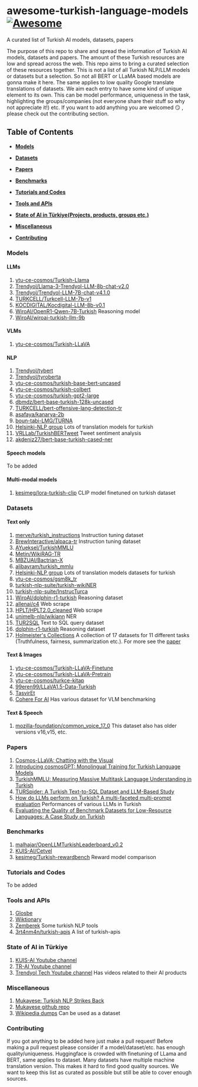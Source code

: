 # awesome-turkish-language-models [![Awesome](https://cdn.rawgit.com/sindresorhus/awesome/d7305f38d29fed78fa85652e3a63e154dd8e8829/media/badge.svg)](https://github.com/sindresorhus/awesome)
A curated list of Turkish AI models, datasets, papers

The purpose of this repo to share and spread the information of Turkish AI models, datasets and papers. The amount of these Turkish resources are low and spread across the web. This repo aims to bring a curated selection of these resources together. This is not a list of all Turkish NLP/LLM models or datasets but a selection. So not all BERT or LLaMA based models are gonna make it here. The same applies to low quality Google translate translations of datasets. We aim each entry to have some kind of unique element to its own. This can be model performance, uniqueness in the task, highlighting the groups/companies (not everyone share their stuff so why not appreciate it!) etc. If you want to add anything you are welcomed :smirk: , please check out the contributing section.

## Table of Contents


* **[Models](#models)** 

* **[Datasets](#datasets)** 

* **[Papers](#papers)**  

* **[Benchmarks](#benchmarks)**  

* **[Tutorials and Codes](#tutorials-and-codes)**  

* **[Tools and APIs](#tools-and-apis)** 

* **[State of AI in Türkiye(Projects, products, groups etc.)](#state-of-ai-in-türkiye)** 

* **[Miscellaneous](#miscellaneous)**  

* **[Contributing](#contributing)**  


### Models

#### LLMs
1. [ytu-ce-cosmos/Turkish-Llama](https://huggingface.co/ytu-ce-cosmos/Turkish-Llama-8b-DPO-v0.1)
2. [Trendyol/Llama-3-Trendyol-LLM-8b-chat-v2.0](https://huggingface.co/Trendyol/Llama-3-Trendyol-LLM-8b-chat-v2.0)
3. [Trendyol/Trendyol-LLM-7B-chat-v4.1.0](https://huggingface.co/Trendyol/Trendyol-LLM-7B-chat-v4.1.0)
4. [TURKCELL/Turkcell-LLM-7b-v1](https://huggingface.co/TURKCELL/Turkcell-LLM-7b-v1)
5. [KOCDIGITAL/Kocdigital-LLM-8b-v0.1](https://huggingface.co/KOCDIGITAL/Kocdigital-LLM-8b-v0.1)
6. [WiroAI/OpenR1-Qwen-7B-Turkish](https://huggingface.co/WiroAI/OpenR1-Qwen-7B-Turkish) Reasoning model
7. [WiroAI/wiroai-turkish-llm-9b](https://huggingface.co/WiroAI/wiroai-turkish-llm-9b)

#### VLMs
1. [ytu-ce-cosmos/Turkish-LLaVA](https://huggingface.co/ytu-ce-cosmos/Turkish-LLaVA-v0.1)

#### NLP
1. [Trendyol/tybert](https://huggingface.co/Trendyol/tybert)
2. [Trendyol/tyroberta](https://huggingface.co/Trendyol/tyroberta)
3. [ytu-ce-cosmos/turkish-base-bert-uncased](https://huggingface.co/ytu-ce-cosmos/turkish-base-bert-uncased)
4. [ytu-ce-cosmos/turkish-colbert](https://huggingface.co/ytu-ce-cosmos/turkish-colbert)
5. [ytu-ce-cosmos/turkish-gpt2-large](https://huggingface.co/ytu-ce-cosmos/turkish-gpt2-large)
6. [dbmdz/bert-base-turkish-128k-uncased](https://huggingface.co/dbmdz/bert-base-turkish-128k-uncased)
7. [TURKCELL/bert-offensive-lang-detection-tr](https://huggingface.co/TURKCELL/bert-offensive-lang-detection-tr)
8. [asafaya/kanarya-2b](https://huggingface.co/asafaya/kanarya-2b)
9. [boun-tabi-LMG/TURNA](https://huggingface.co/boun-tabi-LMG/TURNA)
10. [Helsinki-NLP group](https://huggingface.co/Helsinki-NLP) Lots of translation models for turkish
11. [VRLLab/TurkishBERTweet](https://huggingface.co/VRLLab/TurkishBERTweet) Tweet sentiment analysis
12. [akdeniz27/bert-base-turkish-cased-ner](https://huggingface.co/akdeniz27/bert-base-turkish-cased-ner)


#### Speech models
To be added

#### Multi-modal models
1. [kesimeg/lora-turkish-clip](https://huggingface.co/kesimeg/lora-turkish-clip) CLIP model finetuned on turkish dataset


### Datasets

#### Text only
1. [merve/turkish_instructions](https://huggingface.co/datasets/merve/turkish_instructions) Instruction tuning dataset
2. [BrewInteractive/alpaca-tr](https://huggingface.co/datasets/BrewInteractive/alpaca-tr/viewer/default/train?p=2&views%5B%5D=train) Instruction tuning dataset
3. [AYueksel/TurkishMMLU](https://huggingface.co/datasets/AYueksel/TurkishMMLU)
4. [Metin/WikiRAG-TR](https://huggingface.co/datasets/Metin/WikiRAG-TR)
5. [MBZUAI/Bactrian-X](https://huggingface.co/datasets/MBZUAI/Bactrian-X/viewer/tr?views%5B%5D=tr)
6. [alibayram/turkish_mmlu](https://huggingface.co/datasets/alibayram/turkish_mmlu)
7. [Helsinki-NLP group](https://huggingface.co/Helsinki-NLP) Lots of translation models datasets for turkish
8. [ytu-ce-cosmos/gsm8k_tr](https://huggingface.co/datasets/ytu-ce-cosmos/gsm8k_tr)
9. [turkish-nlp-suite/turkish-wikiNER](https://huggingface.co/datasets/turkish-nlp-suite/turkish-wikiNER)
10. [turkish-nlp-suite/InstrucTurca](https://huggingface.co/datasets/turkish-nlp-suite/InstrucTurca)
11. [WiroAI/dolphin-r1-turkish](https://huggingface.co/datasets/WiroAI/dolphin-r1-turkish) Reasoning dataset
12. [allenai/c4](https://huggingface.co/datasets/allenai/c4) Web scrape
13. [HPLT/HPLT2.0_cleaned](https://huggingface.co/datasets/HPLT/HPLT2.0_cleaned/viewer/tur_Latn) Web scrape
14. [unimelb-nlp/wikiann](https://huggingface.co/datasets/unimelb-nlp/wikiann) NER
15. [TUR2SQL](https://github.com/alibugra/TUR2SQL) Text to SQL query dataset
16. [dolphin-r1-turkish](https://huggingface.co/datasets/WiroAI/dolphin-r1-turkish) Reasoning dataset
17. [Holmeister's Collections](https://huggingface.co/collections/Holmeister/turkish-llm-multi-prompt-evaluation-datasets-676994cd18391bb6e813bec3) A collection of 17 datasets for 11 different tasks (Truthfulness, fairness, summarization etc.). For more see the [paper](https://www.sciencedirect.com/science/article/abs/pii/S0957417425010437) 

#### Text & Images
1. [ytu-ce-cosmos/Turkish-LLaVA-Finetune](https://huggingface.co/datasets/ytu-ce-cosmos/Turkish-LLaVA-Finetune)
2. [ytu-ce-cosmos/Turkish-LLaVA-Pretrain](https://huggingface.co/datasets/ytu-ce-cosmos/Turkish-LLaVA-Pretrain)
3. [ytu-ce-cosmos/turkce-kitap](https://huggingface.co/datasets/ytu-ce-cosmos/turkce-kitap)
4. [99eren99/LLaVA1.5-Data-Turkish](https://huggingface.co/datasets/99eren99/LLaVA1.5-Data-Turkish)
5. [TasvirEt](https://www.kaggle.com/datasets/begum302553/tasviret-flickr8k-turkish)
6. [Cohere For AI](https://huggingface.co/CohereForAI) Has various dataset for VLM benchmarking
#### Text & Speech
1. [mozilla-foundation/common_voice_17_0](https://huggingface.co/datasets/mozilla-foundation/common_voice_17_0) This dataset also has older versions v16,v15, etc.

### Papers
1. [Cosmos-LLaVA: Chatting with the Visual](https://arxiv.org/pdf/2412.02760)
2. [Introducing cosmosGPT: Monolingual Training for Turkish Language Models](https://arxiv.org/pdf/2404.17336)
3. [TurkishMMLU: Measuring Massive Multitask Language Understanding in Turkish](https://arxiv.org/abs/2407.12402)
4. [TURSpider: A Turkish Text-to-SQL Dataset and LLM-Based Study](https://ieeexplore.ieee.org/document/10753591)
5. [How do LLMs perform on Turkish? A multi-faceted multi-prompt evaluation](https://www.sciencedirect.com/science/article/abs/pii/S0957417425010437) Performances of various LLMs in Turkish
6. [Evaluating the Quality of Benchmark Datasets for Low-Resource Languages: A Case Study on Turkish](https://arxiv.org/abs/2504.09714)
### Benchmarks
1. [malhajar/OpenLLMTurkishLeaderboard_v0.2](https://huggingface.co/spaces/malhajar/OpenLLMTurkishLeaderboard_v0.2)
2. [KUIS-AI/Cetvel](https://huggingface.co/spaces/KUIS-AI/Cetvel)
3. [kesimeg/Turkish-rewardbench](https://huggingface.co/spaces/kesimeg/Turkish-rewardbench) Reward model comparison
### Tutorials and Codes
To be added

### Tools and APIs
1. [Glosbe](https://tr.glosbe.com/)
2. [Wiktionary](https://tr.wiktionary.org/wiki/Vikis%C3%B6zl%C3%BCk:Anasayfa)
3. [Zemberek](https://github.com/ahmetaa/zemberek-nlp) Some turkish NLP tools
4. [3rt4nm4n/turkish-apis](https://github.com/3rt4nm4n/turkish-apis) A list of turkish-apis

### State of AI in Türkiye
1. [KUIS-AI Youtube channel](https://www.youtube.com/@kuisaicenter)
2. [TR-AI Youtube channel](https://www.youtube.com/c/T%C3%BCrkiyeYapayZeka%C4%B0nisiyatifi)
3. [Trendyol Tech Youtube channel](https://www.youtube.com/@TrendyolTech) Has videos related to their AI products

### Miscellaneous
1. [Mukayese: Turkish NLP Strikes Back](https://mukayese.tdd.ai/#/)
2. [Mukayese github repo](https://github.com/alisafaya/mukayese)
3. [Wikipedia dumps](https://dumps.wikimedia.org/) Can be used as a dataset

### Contributing
If you got anything to be added here just make a pull request! Before making a pull request please consider if a model/dataset/etc. has enough quality/uniqueness. Huggingface is crowded with finetuning of LLama and BERT, same applies to dataset. Many datasets have multiple machine translation version. This makes it hard to find good quality sources. We want to keep this list as curated as possible but still be able to cover enough sources.

